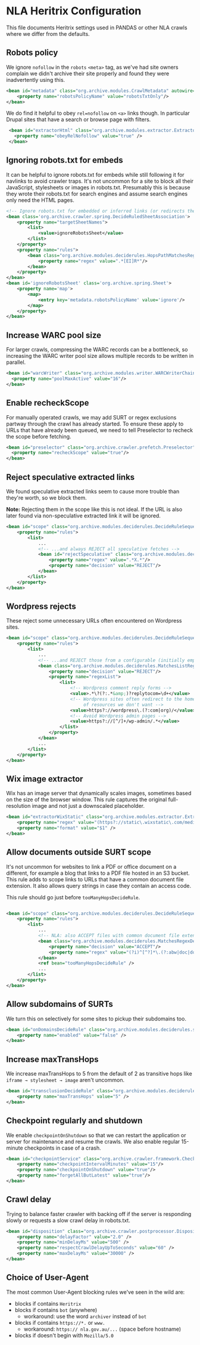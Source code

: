 # NLA Heritrix Configuration

This file documents Heritrix settings used in PANDAS or other NLA crawls where we differ from the defaults.

## Robots policy

We ignore `nofollow` in the `robots` `<meta>` tag, as we've had site owners complain we didn't
archive their site properly and found they were inadvertently using this.

```xml
<bean id="metadata" class="org.archive.modules.CrawlMetadata" autowire="byName">
    <property name="robotsPolicyName" value="robotsTxtOnly"/>
</bean>
```

We do find it helpful to obey `rel=nofollow` on `<a>` links though. In particular Drupal sites that have a search or
browse page with filters.

```xml
 <bean id="extractorHtml" class="org.archive.modules.extractor.ExtractorHTML">
   <property name="obeyRelNofollow" value="true" /> 
 </bean>
```

## Ignoring robots.txt for embeds

It can be helpful to ignore robots.txt for embeds while still following it for navlinks to avoid crawler traps. 
It's not uncommon for a site to block all their JavaScript, stylesheets or images in robots.txt. Presumably this is
because they wrote their robots.txt for search engines and assume search engines only need the HTML pages.

```xml
<!-- Ignore robots.txt for embedded or inferred links (or redirects therefrom) -->
<bean class='org.archive.crawler.spring.DecideRuledSheetAssociation'>
    <property name="targetSheetNames">
        <list>
            <value>ignoreRobotsSheet</value>
        </list>
    </property>
    <property name="rules">
        <bean class="org.archive.modules.deciderules.HopsPathMatchesRegexDecideRule">
            <property name="regex" value=".*[EI]R*"/>
        </bean>
    </property>
</bean>
<bean id='ignoreRobotsSheet' class='org.archive.spring.Sheet'>
    <property name='map'>
        <map>
            <entry key='metadata.robotsPolicyName' value='ignore'/>
        </map>
    </property>
</bean>
```


## Increase WARC pool size

For larger crawls, compressing the WARC records can be a bottleneck, so increasing the WARC writer pool size allows
multiple records to be written in parallel.

```xml
<bean id="warcWriter" class="org.archive.modules.writer.WARCWriterChainProcessor">
  <property name="poolMaxActive" value="16"/>
</bean>
```

## Enable recheckScope

For manually operated crawls, we may add SURT or regex exclusions partway through the crawl has already started. To
ensure these apply to URLs that have already been queued, we need to tell Preselector to recheck the scope before
fetching.

```xml
<bean id="preselector" class="org.archive.crawler.prefetch.Preselector">
  <property name="recheckScope" value="true"/>
</bean>
```


## Reject speculative extracted links

We found speculative extracted links seem to cause more trouble than they're worth, so we block them.

**Note:** Rejecting them in the scope like this is not ideal. If the URL is also later found via non-speculative 
extracted link it will be ignored.

```xml
<bean id="scope" class="org.archive.modules.deciderules.DecideRuleSequence">
    <property name="rules">
        <list>
            ...
            <!-- ...and always REJECT all speculative fetches -->
            <bean id="rejectSpeculative" class="org.archive.modules.deciderules.HopsPathMatchesRegexDecideRule">
                <property name="regex" value=".*X.*"/>
                <property name="decision" value="REJECT"/>
            </bean>
        </list>
    </property>
</bean>
```

## Wordpress rejects

These reject some unnecessary URLs often encountered on Wordpress sites.

```xml
<bean id="scope" class="org.archive.modules.deciderules.DecideRuleSequence">
    <property name="rules">
        <list>
            ...
            <!-- ...and REJECT those from a configurable (initially empty) set of URI regexes... -->
            <bean class="org.archive.modules.deciderules.MatchesListRegexDecideRule">
                <property name="decision" value="REJECT"/>
                <property name="regexList">
                    <list>
                        <!-- Wordpress comment reply forms -->
                        <value>.*\?(?:.*&amp;)?replytocom=\d+</value>
                        <!-- Wordpress sites often redirect to the homepage which in turn pulls in a lot
                             of resources we don't want -->
                        <value>https?://wordpress\.(?:com|org)/</value>
                        <!-- Avoid Wordpress admin pages -->
                        <value>https?://[^/]+/wp-admin/.*</value>
                    </list>
                </property>
            </bean>
            ...
        </list>
    </property>
</bean>
```

## Wix image extractor

Wix has an image server that dynamically scales images, sometimes based on the size of the browser window. This rule
captures the original full-resolution image and not just a downscaled placeholder.

```xml
<bean id="extractorWixStatic" class="org.archive.modules.extractor.ExtractorImpliedURI">
    <property name="regex" value="(https?://static\.wixstatic\.com/media/[/]+)/v1/.*" />
    <property name="format" value="$1" />
</bean>
```

## Allow documents outside SURT scope

It's not uncommon for websites to link a PDF or office document on a different, for example a blog that links to a PDF
file hosted in an S3 bucket. This rule adds to scope links to URLs that have a common document file extension. It also
allows query strings in case they contain an access code.

This rule should go just before `tooManyHopsDecideRule`.

```xml

<bean id="scope" class="org.archive.modules.deciderules.DecideRuleSequence">
    <property name="rules">
        <list>
            ...
            <!-- NLA: also ACCEPT files with common document file extensions even if otherwise outside scope -->
            <bean class="org.archive.modules.deciderules.MatchesRegexDecideRule">
                <property name="decision" value="ACCEPT"/>
                <property name="regex" value="(?i)^[^?]*\.(?:abw|doc|docx|epub|ods|odt|pdf|ppt|pptx|rtf|vsd|xls|xlsx)(?:$|\?.*|;.*)"/>
            </bean>
            <ref bean="tooManyHopsDecideRule" />
            ...
        </list>
    </property>
</bean>
```

## Allow subdomains of SURTs

We turn this on selectively for some sites to pickup their subdomains too.

```xml
<bean id="onDomainsDecideRule" class="org.archive.modules.deciderules.surt.OnDomainsDecideRule">
    <property name="enabled" value="false" />
</bean>
```

## Increase maxTransHops

We increase maxTransHops to 5 from the default of 2 as transitive hops like `iframe → stylesheet → image` aren't uncommon.

```xml
<bean id="transclusionDecideRule" class="org.archive.modules.deciderules.TransclusionDecideRule">
    <property name="maxTransHops" value="5" />
</bean>
```

## Checkpoint regularly and shutdown

We enable `checkpointOnShutdown` so that we can restart the application or server for maintenance and resume the crawls.
We also enable regular 15-minute checkpoints in case of a crash.

```xml
<bean id="checkpointService" class="org.archive.crawler.framework.CheckpointService">
    <property name="checkpointIntervalMinutes" value="15"/>
    <property name="checkpointOnShutdown" value="true"/>
    <property name="forgetAllButLatest" value="true"/>
</bean>
```

## Crawl delay

Trying to balance faster crawler with backing off if the server is responding slowly or requests a slow crawl delay in robots.txt.

```xml
<bean id="disposition" class="org.archive.crawler.postprocessor.DispositionProcessor">
    <property name="delayFactor" value="2.0" />
    <property name="minDelayMs" value="500" />
    <property name="respectCrawlDelayUpToSeconds" value="60" />
    <property name="maxDelayMs" value="30000" />
</bean>
```

## Choice of User-Agent

The most common User-Agent blocking rules we've seen in the wild are:

* blocks if contains `Heritrix`
* blocks if contains `bot` (anywhere)
    - workaround: use the word `archiver` instead of `bot`
* blocks if contains `https://*.` or `www.`
    - workaround: `https:// nla.gov.au/...` (space before hostname)
* blocks if doesn't begin with `Mozilla/5.0`
